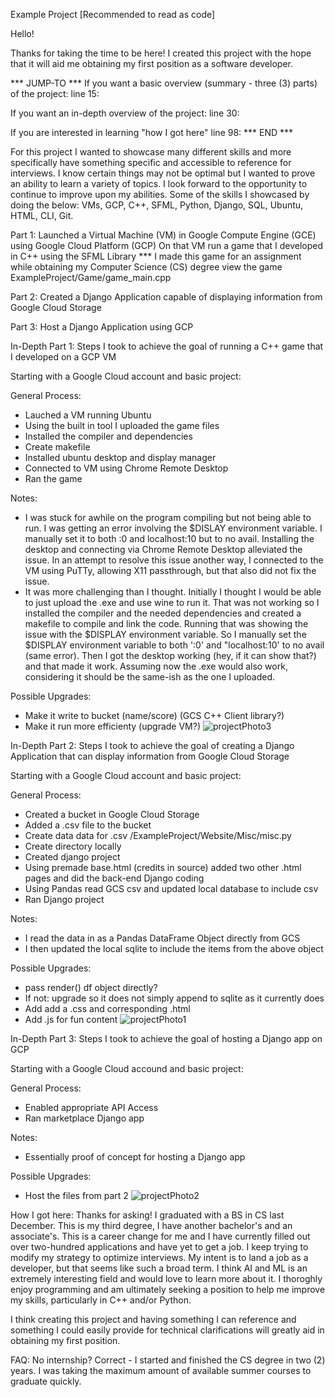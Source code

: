 Example Project [Recommended to read as code]

Hello!

Thanks for taking the time to be here! I created this project with the hope that it will aid me obtaining my first position as a software developer.

*** JUMP-TO ***
If you want a basic overview (summary - three (3) parts) of the project: line 15:

If you want an in-depth overview of the project: line 30:

If you are interested in learning "how I got here" line 98:
*** END ***

For this project I wanted to showcase many different skills and more specifically have something specific and accessible to reference for interviews. I know certain things may not be optimal but I wanted to prove an ability to learn a variety of topics. I look forward to the opportunity to continue to improve upon my abilities. Some of the skills I showcased by doing the below: VMs, GCP, C++, SFML, Python, Django, SQL, Ubuntu, HTML, CLI, Git.

Part 1: 
Launched a Virtual Machine (VM) in Google Compute Engine (GCE) using Google Cloud Platform (GCP)
On that VM run a game that I developed in C++ using the SFML Library
                   *** I made this game for an assignment while obtaining my Computer Science (CS) degree
                   view the game ExampleProject/Game/game_main.cpp
                   
Part 2:
Created a Django Application capable of displaying information from Google Cloud Storage

Part 3:
Host a Django Application using GCP


In-Depth Part 1:
Steps I took to achieve the goal of running a C++ game that I developed on a GCP VM

Starting with a Google Cloud account and basic project:

General Process:
- Lauched a VM running Ubuntu
- Using the built in tool I uploaded the game files
- Installed the compiler and dependencies
- Create makefile
- Installed ubuntu desktop and display manager
- Connected to VM using Chrome Remote Desktop
- Ran the game

Notes: 
- I was stuck for awhile on the program compiling but not being able to run. I was getting an error involving the $DISLAY environment variable. I manually set it to both :0 and localhost:10 but to no avail. Installing the desktop and connecting via Chrome Remote Desktop alleviated the issue. In an attempt to resolve this issue another way, I connected to the VM using PuTTy, allowing X11 passthrough, but that also did not fix the issue.
- It was more challenging than I thought. Initially I thought I would be able to just upload the .exe and use wine to run it. That was not working so I installed the compiler and the needed dependencies and created a makefile to compile and link the code. Running that was showing the issue with the $DISPLAY environment variable. So I manually set the $DISPLAY environment variable to both ':0' and "localhost:10' to no avail (same error). Then I got the desktop working (hey, if it can show that?) and that made it work. Assuming now the .exe would also work, considering it should be the same-ish as the one I uploaded.

Possible Upgrades:
- Make it write to bucket (name/score) (GCS C++ Client library?)
- Make it run more efficienty (upgrade VM?)
![projectPhoto3](https://github.com/MooreNick/ExampleProject/assets/123336257/69d3c7d8-1dfd-4032-ad60-02798bbdd238)


In-Depth Part 2:
Steps I took to achieve the goal of creating a Django Application that can display information from Google Cloud Storage

Starting with a Google Cloud account and basic project:

General Process:
- Created a bucket in Google Cloud Storage
- Added a .csv file to the bucket
- Create data data for .csv /ExampleProject/Website/Misc/misc.py
- Create directory locally
- Created django project
- Using premade base.html (credits in source) added two other .html pages and did the back-end Django coding
- Using Pandas read GCS csv and updated local database to include csv
- Ran Django project

Notes:
- I read the data in as a Pandas DataFrame Object directly from GCS
- I then updated the local sqlite to include the items from the above object

Possible Upgrades:
- pass render() df object directly?
-   If not: upgrade so it does not simply append to sqlite as it currently does
- Add add a .css and corresponding .html
- Add .js for fun content
![projectPhoto1](https://github.com/MooreNick/ExampleProject/assets/123336257/ddfef2c8-e568-473a-a675-7e7f880b6e2c)


In-Depth Part 3:
Steps I took to achieve the goal of hosting a Django app on GCP

Starting with a Google Cloud accound and basic project:

General Process:
- Enabled appropriate API Access
- Ran marketplace Django app
 
Notes:
- Essentially proof of concept for hosting a Django app

Possible Upgrades:
- Host the files from part 2
![projectPhoto2](https://github.com/MooreNick/ExampleProject/assets/123336257/334879c0-01d2-474b-bfc7-27bd0adf6909)


How I got here: Thanks for asking! I graduated with a BS in CS last December. This is my third degree, I have another bachelor's and an associate's. This is a career change for me and I have currently filled out over two-hundred applications and have yet to get a job. I keep trying to modify my strategy to optimize interviews. My intent is to land a job as a developer, but that seems like such a broad term. I think AI and ML is an extremely interesting field and would love to learn more about it. I thoroghly enjoy programming and am ultimately seeking a position to help me improve my skills, particularly in C++ and/or Python.

I think creating this project and having something I can reference and something I could easily provide for technical clarifications will greatly aid in obtaining my first position.

FAQ:
No internship?
Correct - I started and finished the CS degree in two (2) years. I was taking the maximum amount of available summer courses to graduate quickly.
